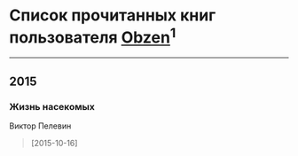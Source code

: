 # Список прочитанных книг пользователя [Obzen](https://plus.google.com/106474842394555297986)<sup>1</sup>
---

## 2015

### Жизнь насекомых
Виктор Пелевин
> [2015-10-16] 




